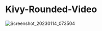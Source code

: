 # Kivy-Rounded-Video


![Screenshot_20230114_073504](https://user-images.githubusercontent.com/72749248/212461593-8fbea06b-b32c-441c-9793-10cf3ebb6f30.png)
